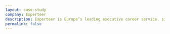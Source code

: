 ```yaml
---
layout: case-study
company: Experteer
description: Experteer is Europe’s leading executive career service. simplabs has supported them in various ways over the years, building custom web apps, reviewing their code as well as providing architecture and process consulting.
permalink: false
---
```

